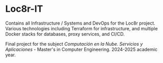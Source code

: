 # Loc8r-IT

Contains all Infrastructure / Systems and DevOps for the Loc8r project. Various technologies including Terraform for infrastructure, and multiple Docker stacks for databases, proxy services, and CI/CD.

Final project for the subject *Computación en la Nube. Servicios y Aplicaciones* - Master's in Computer Engineering. 2024-2025 academic year.
